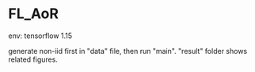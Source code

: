 # FL_AoR

env: tensorflow 1.15

generate non-iid first in "data" file, then run "main".
"result" folder shows related figures.